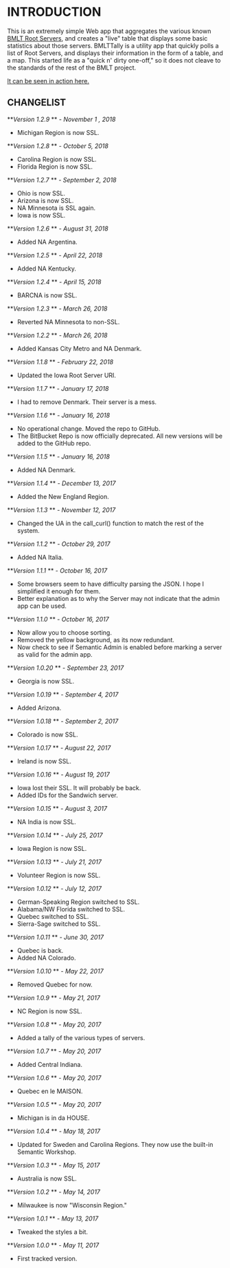 INTRODUCTION
============
This is an extremely simple Web app that aggregates the various known [BMLT Root Servers](https://bmlt.magshare.net/installing-a-new-root-server/), and creates a "live" table that displays some basic statistics about those servers.
BMLTTally is a utility app that quickly polls a list of Root Servers, and displays their information in the form of a table, and a map. This started life as a "quick n' dirty one-off," so it does not cleave to the standards of the rest of the BMLT project.

[It can be seen in action here.](https://bmlt.magshare.net/bmlt-tally)

CHANGELIST
----------
***Version 1.2.9* ** *- November 1 , 2018*

- Michigan Region is now SSL.

***Version 1.2.8* ** *- October 5, 2018*

- Carolina Region is now SSL.
- Florida Region is now SSL.

***Version 1.2.7* ** *- September 2, 2018*

- Ohio is now SSL.
- Arizona is now SSL.
- NA Minnesota is SSL again.
- Iowa is now SSL.

***Version 1.2.6* ** *- August 31, 2018*

- Added NA Argentina.

***Version 1.2.5* ** *- April 22, 2018*

- Added NA Kentucky.

***Version 1.2.4* ** *- April 15, 2018*

- BARCNA is now SSL.

***Version 1.2.3* ** *- March 26, 2018*

- Reverted NA Minnesota to non-SSL.

***Version 1.2.2* ** *- March 26, 2018*

- Added Kansas City Metro and NA Denmark.

***Version 1.1.8* ** *- February 22, 2018*

- Updated the Iowa Root Server URI.

***Version 1.1.7* ** *- January 17, 2018*

- I had to remove Denmark. Their server is a mess.

***Version 1.1.6* ** *- January 16, 2018*

- No operational change. Moved the repo to GitHub.
- The BitBucket Repo is now officially deprecated. All new versions will be added to the GitHub repo.

***Version 1.1.5* ** *- January 16, 2018*

- Added NA Denmark.

***Version 1.1.4* ** *- December 13, 2017*

- Added the New England Region.

***Version 1.1.3* ** *- November 12, 2017*

- Changed the UA in the call_curl() function to match the rest of the system.

***Version 1.1.2* ** *- October 29, 2017*

- Added NA Italia.

***Version 1.1.1* ** *- October 16, 2017*

- Some browsers seem to have difficulty parsing the JSON. I hope I simplified it enough for them.
- Better explanation as to why the Server may not indicate that the admin app can be used.

***Version 1.1.0* ** *- October 16, 2017*

- Now allow you to choose sorting.
- Removed the yellow background, as its now redundant.
- Now check to see if Semantic Admin is enabled before marking a server as valid for the admin app.

***Version 1.0.20* ** *- September 23, 2017*

- Georgia is now SSL.

***Version 1.0.19* ** *- September 4, 2017*

- Added Arizona.

***Version 1.0.18* ** *- September 2, 2017*

- Colorado is now SSL.

***Version 1.0.17* ** *- August 22, 2017*

- Ireland is now SSL.

***Version 1.0.16* ** *- August 19, 2017*

- Iowa lost their SSL. It will probably be back.
- Added IDs for the Sandwich server.

***Version 1.0.15* ** *- August 3, 2017*

- NA India is now SSL.

***Version 1.0.14* ** *- July 25, 2017*

- Iowa Region is now SSL.

***Version 1.0.13* ** *- July 21, 2017*

- Volunteer Region is now SSL.

***Version 1.0.12* ** *- July 12, 2017*

- German-Speaking Region switched to SSL.
- Alabama/NW Florida switched to SSL.
- Quebec switched to SSL.
- Sierra-Sage switched to SSL.

***Version 1.0.11* ** *- June 30, 2017*

- Quebec is back.
- Added NA Colorado.

***Version 1.0.10* ** *- May 22, 2017*

- Removed Quebec for now.

***Version 1.0.9* ** *- May 21, 2017*

- NC Region is now SSL.

***Version 1.0.8* ** *- May 20, 2017*

- Added a tally of the various types of servers.

***Version 1.0.7* ** *- May 20, 2017*

- Added Central Indiana.

***Version 1.0.6* ** *- May 20, 2017*

- Quebec en le MAISON.

***Version 1.0.5* ** *- May 20, 2017*

- Michigan is in da HOUSE.

***Version 1.0.4* ** *- May 18, 2017*

- Updated for Sweden and Carolina Regions. They now use the built-in Semantic Workshop.

***Version 1.0.3* ** *- May 15, 2017*

- Australia is now SSL.

***Version 1.0.2* ** *- May 14, 2017*

- Milwaukee is now "Wisconsin Region."

***Version 1.0.1* ** *- May 13, 2017*

- Tweaked the styles a bit.

***Version 1.0.0* ** *- May 11, 2017*

- First tracked version.

